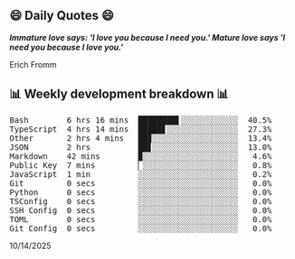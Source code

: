 ## 😄 Daily Quotes 😄

_**Immature love says: 'I love you because I need you.' Mature love says 'I need you because I love you.'**_

Erich Fromm



## 📊 Weekly development breakdown 📊

<pre>Bash        6 hrs 16 mins  ████████▌░░░░░░░░░░░░  40.5%
TypeScript  4 hrs 14 mins  █████▋░░░░░░░░░░░░░░░  27.3%
Other       2 hrs 4 mins   ██▊░░░░░░░░░░░░░░░░░░  13.4%
JSON        2 hrs          ██▋░░░░░░░░░░░░░░░░░░  13.0%
Markdown    42 mins        ▉░░░░░░░░░░░░░░░░░░░░   4.6%
Public Key  7 mins         ▏░░░░░░░░░░░░░░░░░░░░   0.8%
JavaScript  1 min          ░░░░░░░░░░░░░░░░░░░░░   0.2%
Git         0 secs         ░░░░░░░░░░░░░░░░░░░░░   0.0%
Python      0 secs         ░░░░░░░░░░░░░░░░░░░░░   0.0%
TSConfig    0 secs         ░░░░░░░░░░░░░░░░░░░░░   0.0%
SSH Config  0 secs         ░░░░░░░░░░░░░░░░░░░░░   0.0%
TOML        0 secs         ░░░░░░░░░░░░░░░░░░░░░   0.0%
Git Config  0 secs         ░░░░░░░░░░░░░░░░░░░░░   0.0%</pre>

10/14/2025